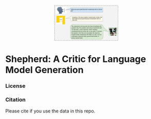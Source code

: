 <p align="center" width="100%">
<img src="images/overview_1.pdf" style="width: 30%; min-width: 200px; display: block; margin: auto;"></a>
</p>

# Shepherd: A Critic for Language Model Generation


### License

### Citation

Please cite if you use the data in this repo.